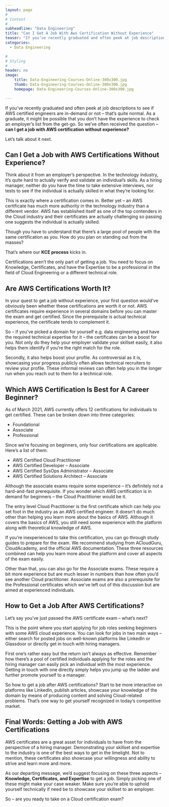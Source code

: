 ```yaml
---
layout: page
#
# Content
#
subheadline: "Data Engineering"
title: "Can I Get A Job With Aws Certification Without Experience"
teaser: "If you’ve recently graduated and often peek at job descriptions to see if AWS certified engineers are in-demand or not – that’s quite normal. As a graduate, it might be possible that you don’t have the experience to check an employer’s list from the"
categories:
  - Data Engineering

#
# Styling
#
header: no
image:
    title: Data-Engineering-Courses-Online-300x300.jpg
    thumb: Data-Engineering-Courses-Online-300x300.jpg
    homepage: Data-Engineering-Courses-Online-300x300.jpg

---
```


If you’ve recently graduated and often peek at job descriptions to see if AWS certified engineers are in-demand or not – that’s quite normal. As a graduate, it might be possible that you don’t have the experience to check an employer’s list from the get-go. So we’ve often received the question – **can I get a job with AWS certification without experience?**


Let’s talk about it next.


**Can I Get a Job with AWS Certifications Without Experience?**
---------------------------------------------------------------


Think about it from an employer’s perspective. In the technology industry, it’s quite hard to actually verify and validate an individual’s skills. As a hiring manager, neither do you have the time to take extensive interviews, nor tests to see if the individual is actually skilled in what they’re looking for.


This is exactly where a certification comes in. Better yet – an AWS certificate has much more authority in the technology industry than a different vendor. AWS has established itself as one of the top contenders in the Cloud industry and their certificates are actually challenging so passing one suggests the individual is actually skilled.


Though you have to understand that there’s a large pool of people with the same certification as you. How do you plan on standing out from the masses? 


That’s where our **KCE process** kicks in. 


Certifications aren’t the only part of getting a job. You need to focus on Knowledge, Certificates, and have the Expertise to be a professional in the field of Cloud Engineering or a different technical role. 


**Are AWS Certifications Worth It?**
------------------------------------


In your quest to get a job without experience, your first question would’ve obviously been whether these certifications are worth it or not. AWS certificates require experience in several domains before you can master the exam and get certified. Since the prerequisite is actual technical experience, the certificate tends to complement it. 


So – if you’ve picked a domain for yourself e.g. data engineering and have the required technical expertise for it – the certificates can be a boost for you. Not only do they help your employer validate your skillset easily, it also helps them identify if you’re the right match for the role.


Secondly, it also helps boost your profile. As controversial as it is, showcasing your progress publicly often allows technical recruiters to review your profile. These informal reviews can often help you in the longer run when you reach out to them for a technical role.


**Which AWS Certification Is Best for A Career Beginner?**
----------------------------------------------------------


As of March 2021, AWS currently offers 12 certifications for individuals to get certified. These can be broken down into three categories: 


* Foundational
* Associate
* Professional


Since we’re focusing on beginners, only four certifications are applicable. Here’s a list of them:


* AWS Certified Cloud Practitioner
* AWS Certified Developer – Associate
* AWS Certified SysOps Administrator – Associate
* AWS Certified Solutions Architect – Associate


Although the associate exams require some experience – it’s definitely not a hard-and-fast prerequisite. If you wonder which AWS certification is in demand for beginners – the Cloud Practitioner would be it.  


The entry level Cloud Practitioner is the first certificate which can help you set foot in the industry as an AWS certified engineer. It doesn’t do much other than helping you learn more about the basics of AWS. Although it covers the basics of AWS, you still need some experience with the platform along with theoretical knowledge of AWS. 


If you’re inexperienced to take this certification, you can go through study guides to prepare for the exam. We recommend studying from ACloudGuru, CloudAcademy, and the official AWS documentation. These three resources combined can help you learn more about the platform and cover all aspects of the exam easily.


Other than that, you can also go for the Associate exams. These require a bit more experience but are much lesser in numbers than how often you’d see another Cloud practitioner. Associate exams are also a prerequisite for the Professional certificates which we’ve left out of this discussion but are aimed at experienced individuals. 


**How to Get a Job After AWS Certifications?**
----------------------------------------------


Let’s say you’ve just passed the AWS certificate exam – what’s next? 


This is the point where you start applying for job roles seeking beginners with some AWS cloud experience. You can look for jobs in two main ways – either search for posted jobs on well-known platforms like LinkedIn or Glassdoor or directly get in touch with hiring managers.


First one’s rather easy but the return isn’t always as effective. Remember how there’s a pool of certified individuals applying for the roles and the hiring manager can easily pick an individual with the most experience. Getting in touch with one directly simply helps you jump up the ladder and further promote yourself to a manager.


So how to get a job after AWS certifications? Start to be more interactive on platforms like LinkedIn, publish articles, showcase your knowledge of the domain by means of producing content and solving Cloud-related problems. That’s one way to get yourself recognized in today’s competitive market. 


**Final Words: Getting a Job with AWS Certifications**
------------------------------------------------------


AWS certificates are a great asset for individuals to have from the perspective of a hiring manager. Demonstrating your skillset and expertise to the industry is one of the best ways to get in the limelight. Not to mention, these certificates also showcase your willingness and ability to strive and learn more and more. 


As our departing message, we’d suggest focusing on these three aspects – **Knowledge, Certificates, and Expertise** to get a job. Simply picking one of these might make your case weaker. Make sure you’re able to uphold yourself technically if need be to showcase your skillset to an employer.


So – are you ready to take on a Cloud certification exam? 


